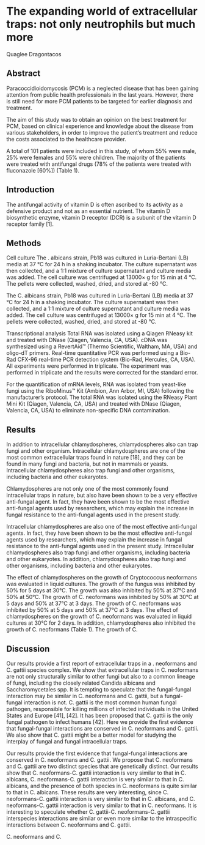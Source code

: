 # The expanding world of extracellular traps: not only neutrophils but much more
Quaglee Dragontacos


## Abstract
Paracoccidioidomycosis (PCM) is a neglected disease that has been gaining attention from public health professionals in the last years. However, there is still need for more PCM patients to be targeted for earlier diagnosis and treatment.

The aim of this study was to obtain an opinion on the best treatment for PCM, based on clinical experience and knowledge about the disease from various stakeholders, in order to improve the patient’s treatment and reduce the costs associated to the healthcare provider.

A total of 101 patients were included in this study, of whom 55% were male, 25% were females and 55% were children. The majority of the patients were treated with antifungal drugs (78% of the patients were treated with fluconazole [60%]) (Table 1).


## Introduction
The antifungal activity of vitamin D is often ascribed to its activity as a defensive product and not as an essential nutrient. The vitamin D biosynthetic enzyme, vitamin D receptor (DCR) is a subunit of the vitamin D receptor family [1].


## Methods

Cell culture
The . albicans strain, Pb18 was cultured in Luria-Bertani (LB) media at 37 °C for 24 h in a shaking incubator. The culture supernatant was then collected, and a 1:1 mixture of culture supernatant and culture media was added. The cell culture was centrifuged at 13000× g for 15 min at 4 °C. The pellets were collected, washed, dried, and stored at -80 °C.

The C. albicans strain, Pb18 was cultured in Luria-Bertani (LB) media at 37 °C for 24 h in a shaking incubator. The culture supernatant was then collected, and a 1:1 mixture of culture supernatant and culture media was added. The cell culture was centrifuged at 13000× g for 15 min at 4 °C. The pellets were collected, washed, dried, and stored at -80 °C.

Transcriptional analysis
Total RNA was isolated using a Qiagen RNeasy kit and treated with DNase (Qiagen, Valencia, CA, USA). cDNA was synthesized using a RevertAid™ (Thermo Scientific, Waltham, MA, USA) and oligo-dT primers. Real-time quantitative PCR was performed using a Bio-Rad CFX-96 real-time PCR detection system (Bio-Rad, Hercules, CA, USA). All experiments were performed in triplicate. The experiment was performed in triplicate and the results were corrected for the standard error.

For the quantification of mRNA levels, RNA was isolated from yeast-like fungi using the RiboMinus™ Kit (Ambion, Ann Arbor, MI, USA) following the manufacturer’s protocol. The total RNA was isolated using the RNeasy Plant Mini Kit (Qiagen, Valencia, CA, USA) and treated with DNase (Qiagen, Valencia, CA, USA) to eliminate non-specific DNA contamination.


## Results
In addition to intracellular chlamydospheres, chlamydospheres also can trap fungi and other organism. Intracellular chlamydospheres are one of the most common extracellular traps found in nature [18], and they can be found in many fungi and bacteria, but not in mammals or yeasts. Intracellular chlamydospheres also trap fungi and other organisms, including bacteria and other eukaryotes.

Chlamydospheres are not only one of the most commonly found intracellular traps in nature, but also have been shown to be a very effective anti-fungal agent. In fact, they have been shown to be the most effective anti-fungal agents used by researchers, which may explain the increase in fungal resistance to the anti-fungal agents used in the present study.

Intracellular chlamydospheres are also one of the most effective anti-fungal agents. In fact, they have been shown to be the most effective anti-fungal agents used by researchers, which may explain the increase in fungal resistance to the anti-fungal agents used in the present study. Intracellular chlamydospheres also trap fungi and other organisms, including bacteria and other eukaryotes. In addition, chlamydospheres also trap fungi and other organisms, including bacteria and other eukaryotes.

The effect of chlamydospheres on the growth of Cryptococcus neoformans was evaluated in liquid cultures. The growth of the fungus was inhibited by 50% for 5 days at 30°C. The growth was also inhibited by 50% at 37°C and 50% at 50°C. The growth of C. neoformans was inhibited by 50% at 30°C at 5 days and 50% at 37°C at 3 days. The growth of C. neoformans was inhibited by 50% at 5 days and 50% at 37°C at 3 days. The effect of chlamydospheres on the growth of C. neoformans was evaluated in liquid cultures at 30°C for 2 days. In addition, chlamydospheres also inhibited the growth of C. neoformans (Table 1). The growth of C.


## Discussion

Our results provide a first report of extracellular traps in a . neoformans and C. gattii species complex. We show that extracellular traps in C. neoformans are not only structurally similar to other fungi but also to a common lineage of fungi, including the closely related Candida albicans and Saccharomycetales spp. It is tempting to speculate that the fungal-fungal interaction may be similar in C. neoformans and C. gattii, but a fungal-fungal interaction is not. C. gattii is the most common human fungal pathogen, responsible for killing millions of infected individuals in the United States and Europe [41], [42]. It has been proposed that C. gattii is the only fungal pathogen to infect humans [42]. Here we provide the first evidence that fungal-fungal interactions are conserved in C. neoformans and C. gattii. We also show that C. gattii might be a better model for studying the interplay of fungal and fungal intracellular traps.

Our results provide the first evidence that fungal-fungal interactions are conserved in C. neoformans and C. gattii. We propose that C. neoformans and C. gattii are two distinct species that are genetically distinct. Our results show that C. neoformans-C. gattii interaction is very similar to that in C. albicans, C. neoformans-C. gattii interaction is very similar to that in C. albicans, and the presence of both species in C. neoformans is quite similar to that in C. albicans. These results are very interesting, since C. neoformans-C. gattii interaction is very similar to that in C. albicans, and C. neoformans-C. gattii interaction is very similar to that in C. neoformans. It is interesting to speculate whether C. gattii-C. neoformans-C. gattii interspecies interactions are similar or even more similar to the intraspecific interactions between C. neoformans and C. gattii.

C. neoformans and C.
